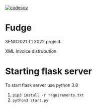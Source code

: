 [![codecov](https://codecov.io/gh/seng-fudge/backend_api/branch/main/graph/badge.svg?token=PDWFB8FF9H)](https://codecov.io/gh/seng-fudge/backend_api)
# Fudge

SENG2021 T1 2022 project.

XML Invoice distrubution


# Starting flask server
To start flask server use python 3.8

1. ```pip3 install -r requirements.txt ```
2. ```python3 start.py```
